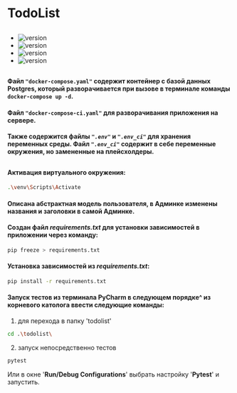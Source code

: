 ﻿# TodoList
##
* ![version](https://img.shields.io/badge/Python-v_3.10-informational/?style=social&logo=Python)
* ![version](https://img.shields.io/badge/Django-v_4.0.1-informational/?style=social&logo=Django)
* ![version](https://img.shields.io/badge/PostgreSQL-v_14.6_alpine-informational/?style=social&logo=Postgresql)
* ![version](https://img.shields.io/badge/Docker_Desktop-v_4.15.0-informational/?style=social&logo=Docker)
##
#### Файл `"docker-compose.yaml"` содержит контейнер с базой данных Postgres, который разворачивается при вызове в терминале команды `docker-compose up -d`.
#### Файл `"docker-compose-ci.yaml"` для разворачивания приложения на сервере.

#### Также содержится файлы *`".env"`* и *`".env_ci"`* для хранения переменных среды. Файл *`".env_ci"`* содержит в себе переменные окружения, но замененные на плейсхолдеры.
##
#### Активация виртуального окружения:
```sh
.\venv\Scripts\Activate
```

#### Описана абстрактная модель пользователя, в Админке изменены названия и заголовки в самой Админке.
#### Создан файл _requirements.txt_ для установки зависимостей в приложении через команду:
```sh
pip freeze > requirements.txt
```
#### Установка зависимостей из _requirements.txt_:
```sh
pip install -r requirements.txt
```
#### Запуск тестов из терминала PyCharm в следующем порядке^ из корневого католога ввести следующие команды:
1. для перехода в папку 'todolist'
```sh
cd .\todolist\
```
2. запуск непосредственно тестов
```sh
pytest
```
Или в окне '**Run/Debug Configurations**' выбрать настройку '**Pytest**' и запустить.